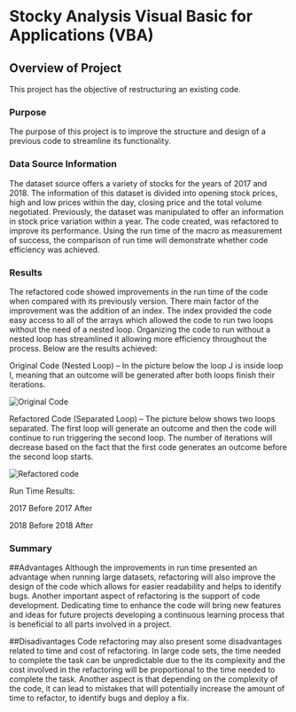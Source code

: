 # **Stocky Analysis Visual Basic for Applications (VBA)**

 ## Overview of Project

This project has the objective of restructuring an existing code.

### Purpose
The purpose of this project is to improve the structure and design of a previous code to streamline its functionality. 

### Data Source Information
 The dataset source offers a variety of stocks for the years of 2017 and 2018. The information of this dataset is divided into opening stock prices, high and low prices within the day, closing price and the total volume negotiated. 
Previously, the dataset was manipulated to offer an information in stock price variation within a year. The code created, was refactored to improve its performance. Using the run time of the macro as measurement of success, the comparison of run time will demonstrate whether code efficiency was achieved. 

### Results 
The refactored code showed improvements in the run time of the code when compared with its previously version. There main factor of the improvement was the addition of an index. The index provided the code easy access to all of the arrays which allowed the code to run two loops without the need of a nested loop.
Organizing the code to run without a nested loop has streamlined it allowing more efficiency throughout the process. Below are the results achieved:


Original Code (Nested Loop) – In the picture below the loop J is inside loop I, meaning that an outcome will be generated after both loops finish their iterations. 
 
![Original Code](https://user-images.githubusercontent.com/86136535/124400405-18b97080-dcf0-11eb-8a96-43111cafdef3.png)





Refactored Code (Separated Loop) – The picture below shows two loops separated. The first loop will generate an outcome and then the code will continue to run triggering the second loop. The number of iterations will decrease based on the fact that the first code generates an outcome before the second loop starts.  
 
![Refactored code](https://user-images.githubusercontent.com/86136535/124400450-7ea5f800-dcf0-11eb-919e-bd5406d7bba4.png)


 Run Time Results:


2017 Before	2017 After
 	 
 
2018 Before	2018 After
 	 


### Summary
##Advantages
Although the improvements in run time presented an advantage when running large datasets, refactoring will also improve the design of the code which allows for easier readability and helps to identify bugs.
Another important aspect of refactoring is the support of code development. Dedicating time to enhance the code will bring new features and ideas for future projects developing a continuous learning process that is beneficial to all parts involved in a project.

##Disadivantages
Code refactoring may also present some disadvantages related to time and cost of refactoring. In large code sets, the time needed to complete the task can be unpredictable due to the its complexity and the cost involved in the refactoring will be proportional to the time needed to complete the task. Another aspect is that depending on the complexity of the code, it can lead to mistakes that will potentially increase the amount of time to refactor, to identify bugs and deploy a fix.


